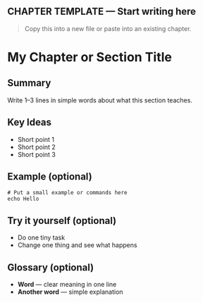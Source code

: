## CHAPTER TEMPLATE — Start writing here

> Copy this into a new file or paste into an existing chapter.

# My Chapter or Section Title

## Summary
Write 1–3 lines in simple words about what this section teaches.

## Key Ideas
- Short point 1
- Short point 2
- Short point 3

## Example (optional)
```text
# Put a small example or commands here
echo Hello
```

## Try it yourself (optional)
- Do one tiny task
- Change one thing and see what happens

## Glossary (optional)
- **Word** — clear meaning in one line
- **Another word** — simple explanation
